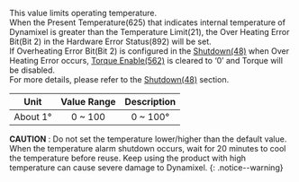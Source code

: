 This value limits operating temperature.  
When the Present Temperature(625) that indicates internal temperature of Dynamixel is greater than the Temperature Limit(21), the Over Heating Error Bit(Bit 2) in the Hardware Error Status(892) will be set.  
If Overheating Error Bit(Bit 2) is configured in the [Shutdown(48)] when Over Heating Error occurs, [Torque Enable(562)] is cleared to ‘0’ and Torque will be disabled.  
For more details, please refer to the [Shutdown(48)] section.

|Unit|Value Range|Description|
| :---: | :---: | :---: |
|About 1&deg;|0 ~ 100|0 ~ 100&deg;|

**CAUTION** : Do not set the temperature lower/higher than the default value. When the temperature alarm shutdown occurs, wait for 20 minutes to cool the temperature before reuse. Keep using the product with high temperature can cause severe damage to Dynamixel.
{: .notice--warning}

[Shutdown(48)]: #shutdown
[Torque Enable(562)]: #torque-enable562
